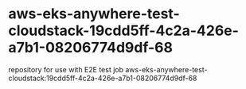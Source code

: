 # aws-eks-anywhere-test-cloudstack-19cdd5ff-4c2a-426e-a7b1-08206774d9df-68
repository for use with E2E test job aws-eks-anywhere-test-cloudstack:19cdd5ff-4c2a-426e-a7b1-08206774d9df-68
